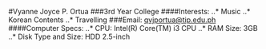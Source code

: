 #Vyanne Joyce P. Ortua
###3rd Year College
####Interests:
..* Music
..* Korean Contents
..* Travelling
###Email: qvjportua@tip.edu.ph
####Computer Specs:
..* CPU: Intel(R) Core(TM) i3 CPU
..* RAM Size: 3GB
..* Disk Type and Size: HDD 2.5-inch
